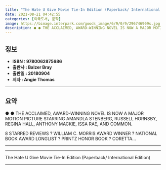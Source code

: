 ```yaml
---
title: "The Hate U Give Movie Tie-In Edition (Paperback/ International Edition)"
date: 2021-08-21 04:42:55
categories: [외국도서, 문학]
image: https://bimage.interpark.com/goods_image/6/9/0/9/296746909s.jpg
description: ● ● THE ACCLAIMED, AWARD-WINNING NOVEL IS NOW A MAJOR MOTION PICTURE STARRING AMANDLA STENBERG, RUSSELL HORNSBY, REGINA HALL, ANTHONY MACKIE, ISSA RAE, AND CO
---
```


## **정보**

- **ISBN : 9780062875686**
- **출판사 : Balzer   Bray**
- **출판일 : 20180904**
- **저자 : Angie Thomas**

------



## **요약**

●  ●  THE ACCLAIMED, AWARD-WINNING NOVEL IS NOW A MAJOR MOTION PICTURE STARRING AMANDLA STENBERG, RUSSELL HORNSBY, REGINA HALL, ANTHONY MACKIE, ISSA RAE, AND COMMON.

8 STARRED REVIEWS ? WILLIAM C. MORRIS AWARD WINNER ? NATIONAL BOOK AWARD LONGLIST ? PRINTZ HONOR BOOK ? CORETTA... 

------



------


The Hate U Give Movie Tie-In Edition (Paperback/ International Edition) 

------


